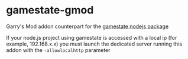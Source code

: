 # gamestate-gmod

Garry's Mod addon counterpart for the [gamestate nodejs package](https://github.com/06000208/gamestate)

If your node.js project using gamestate is accessed with a local ip (for example, 192.168.x.x) you must launch the dedicated server running this addon with the `-allowlocalhttp` parameter
